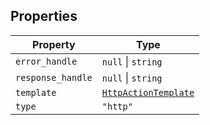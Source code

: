 ## Properties

| Property | Type |
| ------ | ------ |
| <a id="error_handle"></a> `error_handle` | `null` \| `string` |
| <a id="response_handle"></a> `response_handle` | `null` \| `string` |
| <a id="template"></a> `template` | [`HttpActionTemplate`](HttpActionTemplate.md) |
| <a id="type"></a> `type` | `"http"` |
